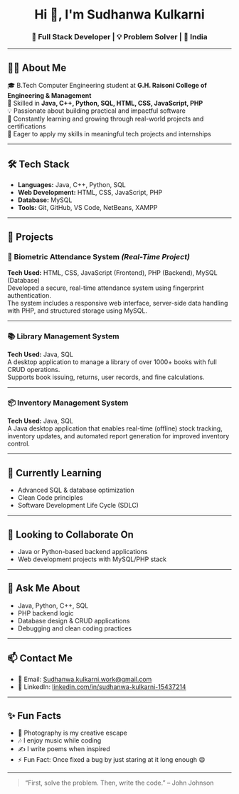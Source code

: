 <h1 align="center">Hi 👋, I'm Sudhanwa Kulkarni</h1>
<h3 align="center">🚀 Full Stack Developer | 💡 Problem Solver | 📍 India</h3>

---

## 🧑‍💻 About Me

🎓 B.Tech Computer Engineering student at **G.H. Raisoni College of Engineering & Management**  
🔧 Skilled in **Java, C++, Python, SQL, HTML, CSS, JavaScript, PHP**  
💡 Passionate about building practical and impactful software  
🌱 Constantly learning and growing through real-world projects and certifications  
🎯 Eager to apply my skills in meaningful tech projects and internships

---

## 🛠️ Tech Stack

- **Languages:** Java, C++, Python, SQL  
- **Web Development:** HTML, CSS, JavaScript, PHP  
- **Database:** MySQL  
- **Tools:** Git, GitHub, VS Code, NetBeans, XAMPP  

---

## 🔨 Projects

### 🔐 Biometric Attendance System *(Real-Time Project)*
**Tech Used:** HTML, CSS, JavaScript (Frontend), PHP (Backend), MySQL (Database)  
Developed a secure, real-time attendance system using fingerprint authentication.  
The system includes a responsive web interface, server-side data handling with PHP, and structured storage using MySQL.

---

### 📚 Library Management System  
**Tech Used:** Java, SQL  
A desktop application to manage a library of over 1000+ books with full CRUD operations.  
Supports book issuing, returns, user records, and fine calculations.

---

### 📦 Inventory Management System  
**Tech Used:** Java, SQL  
A Java desktop application that enables real-time (offline) stock tracking, inventory updates, and automated report generation for improved inventory control.

---

## 🌱 Currently Learning

- Advanced SQL & database optimization  
- Clean Code principles  
- Software Development Life Cycle (SDLC)

---

## 🤝 Looking to Collaborate On

- Java or Python-based backend applications  
- Web development projects with MySQL/PHP stack  

---

## 💬 Ask Me About

- Java, Python, C++, SQL  
- PHP backend logic  
- Database design & CRUD applications  
- Debugging and clean coding practices  

---

## 📫 Contact Me

- 📧 Email: [Sudhanwa.kulkarni.work@gmail.com](mailto:Sudhanwa.kulkarni.work@gmail.com)  
- 💼 LinkedIn: [linkedin.com/in/sudhanwa-kulkarni-15437214](https://linkedin.com/in/sudhanwa-kulkarni-15437214)

---

## ✨ Fun Facts

- 📸 Photography is my creative escape  
- 🎶 I enjoy music while coding  
- ✍️ I write poems when inspired  
- ⚡ Fun Fact: Once fixed a bug by just staring at it long enough 😄

---


> “First, solve the problem. Then, write the code.” – John Johnson
